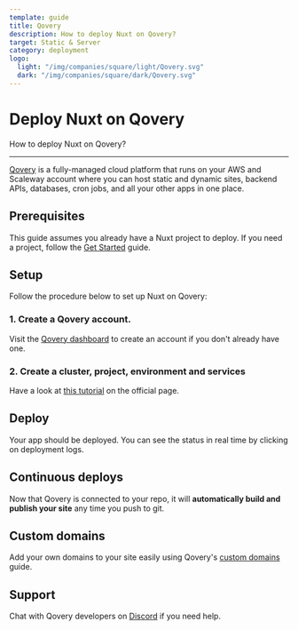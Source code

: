 ```yaml
---
template: guide
title: Qovery
description: How to deploy Nuxt on Qovery?
target: Static & Server
category: deployment
logo:
  light: "/img/companies/square/light/Qovery.svg"
  dark: "/img/companies/square/dark/Qovery.svg"
---
```

# Deploy Nuxt on Qovery

How to deploy Nuxt on Qovery?

---

[Qovery](https://qovery.com) is a fully-managed cloud platform that runs on your AWS and Scaleway account where you can host static and dynamic sites, backend APIs, databases, cron jobs, and all your other apps in one place.

## Prerequisites

This guide assumes you already have a Nuxt project to deploy. If you need a project, follow the [Get Started](/docs/get-started/installation) guide.

## Setup

Follow the procedure below to set up Nuxt on Qovery:

### 1. Create a Qovery account.

Visit the [Qovery dashboard](https://console.qovery.com) to create an account if you don't already have one.

### 2. Create a cluster, project, environment and services

Have a look at [this tutorial](https://hub.qovery.com/guides/getting-started/deploy-your-first-application/) on the official page.

## Deploy

Your app should be deployed. You can see the status in real time by clicking on deployment logs.

## Continuous deploys

Now that Qovery is connected to your repo, it will **automatically build and publish your site** any time you push to git.

## Custom domains

Add your own domains to your site easily using Qovery's [custom domains](https://docs.qovery.com/guides/getting-started/setting-custom-domain/) guide.

## Support

Chat with Qovery developers on [Discord](https://discord.qovery.com) if you need help.